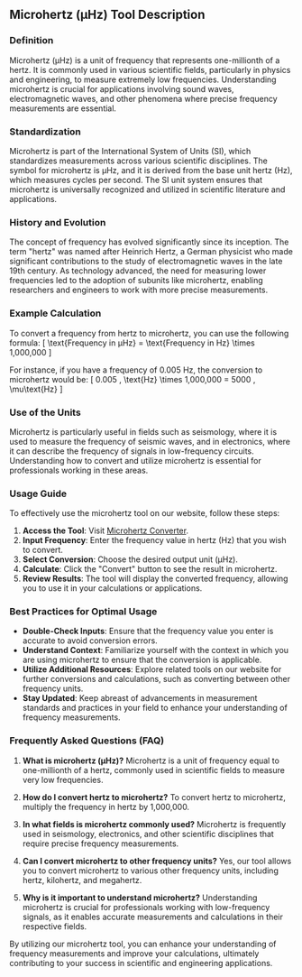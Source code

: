 ## Microhertz (μHz) Tool Description

### Definition
Microhertz (μHz) is a unit of frequency that represents one-millionth of a hertz. It is commonly used in various scientific fields, particularly in physics and engineering, to measure extremely low frequencies. Understanding microhertz is crucial for applications involving sound waves, electromagnetic waves, and other phenomena where precise frequency measurements are essential.

### Standardization
Microhertz is part of the International System of Units (SI), which standardizes measurements across various scientific disciplines. The symbol for microhertz is μHz, and it is derived from the base unit hertz (Hz), which measures cycles per second. The SI unit system ensures that microhertz is universally recognized and utilized in scientific literature and applications.

### History and Evolution
The concept of frequency has evolved significantly since its inception. The term "hertz" was named after Heinrich Hertz, a German physicist who made significant contributions to the study of electromagnetic waves in the late 19th century. As technology advanced, the need for measuring lower frequencies led to the adoption of subunits like microhertz, enabling researchers and engineers to work with more precise measurements.

### Example Calculation
To convert a frequency from hertz to microhertz, you can use the following formula:
\[ \text{Frequency in μHz} = \text{Frequency in Hz} \times 1,000,000 \]

For instance, if you have a frequency of 0.005 Hz, the conversion to microhertz would be:
\[ 0.005 \, \text{Hz} \times 1,000,000 = 5000 \, \mu\text{Hz} \]

### Use of the Units
Microhertz is particularly useful in fields such as seismology, where it is used to measure the frequency of seismic waves, and in electronics, where it can describe the frequency of signals in low-frequency circuits. Understanding how to convert and utilize microhertz is essential for professionals working in these areas.

### Usage Guide
To effectively use the microhertz tool on our website, follow these steps:
1. **Access the Tool**: Visit [Microhertz Converter](https://www.inayam.co/unit-converter/frequency).
2. **Input Frequency**: Enter the frequency value in hertz (Hz) that you wish to convert.
3. **Select Conversion**: Choose the desired output unit (μHz).
4. **Calculate**: Click the "Convert" button to see the result in microhertz.
5. **Review Results**: The tool will display the converted frequency, allowing you to use it in your calculations or applications.

### Best Practices for Optimal Usage
- **Double-Check Inputs**: Ensure that the frequency value you enter is accurate to avoid conversion errors.
- **Understand Context**: Familiarize yourself with the context in which you are using microhertz to ensure that the conversion is applicable.
- **Utilize Additional Resources**: Explore related tools on our website for further conversions and calculations, such as converting between other frequency units.
- **Stay Updated**: Keep abreast of advancements in measurement standards and practices in your field to enhance your understanding of frequency measurements.

### Frequently Asked Questions (FAQ)

1. **What is microhertz (μHz)?**
   Microhertz is a unit of frequency equal to one-millionth of a hertz, commonly used in scientific fields to measure very low frequencies.

2. **How do I convert hertz to microhertz?**
   To convert hertz to microhertz, multiply the frequency in hertz by 1,000,000.

3. **In what fields is microhertz commonly used?**
   Microhertz is frequently used in seismology, electronics, and other scientific disciplines that require precise frequency measurements.

4. **Can I convert microhertz to other frequency units?**
   Yes, our tool allows you to convert microhertz to various other frequency units, including hertz, kilohertz, and megahertz.

5. **Why is it important to understand microhertz?**
   Understanding microhertz is crucial for professionals working with low-frequency signals, as it enables accurate measurements and calculations in their respective fields.

By utilizing our microhertz tool, you can enhance your understanding of frequency measurements and improve your calculations, ultimately contributing to your success in scientific and engineering applications.